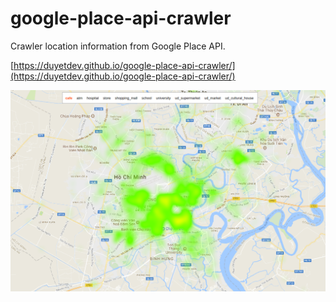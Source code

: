 # google-place-api-crawler

Crawler location information from Google Place API.

[https://duyetdev.github.io/google-place-api-crawler/](https://duyetdev.github.io/google-place-api-crawler/)

![screenshot.png](screenshot.png)
